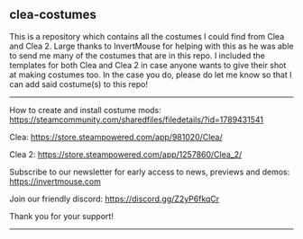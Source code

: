 ## clea-costumes
This is a repository which contains all the costumes I could find from Clea and Clea 2. Large thanks to InvertMouse for helping with this as he was able to send me many of the costumes that are in this repo. I included the templates for both Clea and Clea 2 in case anyone wants to give their shot at making costumes too. In the case you do, please do let me know so that I can add said costume(s) to this repo!


--------------------------------------------------------

How to create and install costume mods: https://steamcommunity.com/sharedfiles/filedetails/?id=1789431541

Clea: https://store.steampowered.com/app/981020/Clea/

Clea 2: https://store.steampowered.com/app/1257860/Clea_2/

Subscribe to our newsletter for early access to news, previews and demos: https://invertmouse.com

Join our friendly discord: https://discord.gg/Z2yP6fkqCr

Thank you for your support!

---------------------------------------------------------
